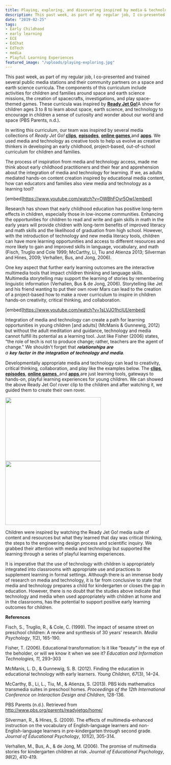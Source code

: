 ```yaml
---
title: Playing, exploring, and discovering inspired by media & technology
description: This past week, as part of my regular job, I co-presented and trained several public media stations and their community partners on a space and earth science curricula. 
date: "2019-02-25"
tags:
- Early Childhood
- early learning
- ECE
- EdChat
- EdTech
- media
- Playful Learning Experiences
featured_image: "/uploads/playing-exploring.jpg"
---
```


This past week, as part of my regular job, I co-presented and trained several public media stations and their community partners on a space and earth science curricula. The components of this curriculum include activities for children and families around space and earth science missions, the creation of spacecrafts, investigations, and play space-themed games. These curricula was inspired by <strong><a href="https://pbskids.org/readyjetgo/">Ready Jet Go!</a></strong>A show for children ages 3 to 8 to learn about space, earth science, and technology to encourage in children a sense of curiosity and wonder about our world and space (PBS Parents, n.d.).

In writing this curriculum, our team was inspired by several media collections of <em>Ready Jet Go! </em><strong><a href="https://pbskids.org/readyjetgo/video.html">clips</a></strong>, <strong><a href="https://pbskids.org/readyjetgo/video.html">episodes</a></strong>, <a href="https://pbskids.org/readyjetgo/games.html"><strong>online games</strong>,</a>and <strong><a href="https://pbskids.org/apps/ready-jet-go-space-explorer.html">apps</a></strong>. We used media and technology as creative tools to help us evolve as creative thinkers in developing an early childhood, project-based, out-of-school curriculum for children and families.

The process of inspiration from media and technology access, made me think about early childhood practitioners and their fear and apprehension about the integration of media and technology for learning. If we, as adults mediated hands-on content creation inspired by educational media content, how can educators and families also view media and technology as a learning tool?

[embed]https://www.youtube.com/watch?v=OWBhFOyr5Ow[/embed]

Research has shown that early childhood education has positive long-term effects in children, especially those in low-income communities. Enhancing the opportunities for children to read and write and gain skills in math in the early years will provide children with long-term benefits of improved literacy and math skills and the likelihood of graduation from high school. However, with the introduction of technology and new media literacy tools, children can have more learning opportunities and access to different resources and more likely to gain and improved skills in language, vocabulary, and math (Fisch, Truglio and Cole 1999; McCarthy, Li, Tiu and Atienza 2013; Silverman and Hines, 2009; Verhallen, Bus, and Jong, 2006).

One key aspect that further early learning outcomes are the interactive multimedia tools that impact children thinking and language skills. Multimedia storytelling may support the learning of stories by remembering linguistic information (Verhallen, Bus &amp; de Jong, 2006). Storytelling like Jet and his friend wanting to put their own rover Mars can lead to the creation of a project-based how to make a rover curriculum to inspire in children hands-on creativity, critical thinking, and collaboration.

[embed]https://www.youtube.com/watch?v=1sLVJO1hclU[/embed]

Integration of media and technology can create a path for learning opportunities in young children [and adults] (McManis &amp; Gunnewig, 2012) but without the adult meditation and guidance, technology and media cannot fulfill its potential as a learning tool. Just like Fisher (2006) states, “the role of tech is not to produce change; rather, teachers are the agent of change." We shouldn't forget that <em>𝐫𝐞𝐥𝐚𝐭𝐢𝐨𝐧𝐬𝐡𝐢𝐩𝐬 </em><em>𝐚𝐫𝐞 a </em><em>𝐤𝐞𝐲 </em><em>𝐟𝐚𝐜𝐭𝐨𝐫 </em><em>𝐢𝐧 </em><em>𝐭𝐡𝐞 </em><em>𝐢𝐧𝐭𝐞𝐠𝐫𝐚𝐭𝐢𝐨𝐧 </em><em>𝐨𝐟 </em><em>𝐭𝐞𝐜𝐡𝐧𝐨𝐥𝐨𝐠𝐲 </em><em>𝐚𝐧𝐝 </em><em>𝐦𝐞𝐝𝐢𝐚</em>.

Developmentally appropriate media and technology can lead to creativity, critical thinking, collaboration, and play like the examples below. The <strong><a href="https://pbskids.org/readyjetgo/video.html">clips</a></strong>, <strong><a href="https://pbskids.org/readyjetgo/video.html">episodes</a></strong>, <a href="https://pbskids.org/readyjetgo/games.html"><strong>online games</strong>, </a>and <a href="https://pbskids.org/apps/ready-jet-go-space-explorer.html"><strong>apps</strong> </a>are just learning tools, gateways to hands-on, playful learning experiences for young children. We can showed the above Ready Jet Go! rover clip to the children and after watching it, we guided them to create their own rover.

<a href="http://knowledgylab.com/wp-content/uploads/2019/02/IMG_9987.jpg"><img class="alignnone size-medium wp-image-1075" src="http://knowledgylab.com/wp-content/uploads/2019/02/IMG_9987-300x200.jpg" alt="" width="300" height="200" /></a> <a href="http://knowledgylab.com/wp-content/uploads/2019/02/IMG_9997.jpg"><img class="alignnone size-medium wp-image-1074" src="http://knowledgylab.com/wp-content/uploads/2019/02/IMG_9997-300x200.jpg" alt="" width="300" height="200" /></a>

Children were inspired by watching the Ready Jet Go! media suite of content and resources but what they learned that day was critical thinking, the steps to the engineering design process and scientific inquiry. We grabbed their attention with media and technology but supported the learning through a series of playful learning experiences.

It is imperative that the use of technology with children is appropriately integrated into classrooms with appropriate use and practices to supplement learning in formal settings. Although there is an immense body of research on media and technology, it is far from conclusive to state that media and technology prepares a child for kindergarten or closes the gap in education. However, there is no doubt that the studies above indicate that technology and media when used appropriately with children at home and in the classrooms, has the potential to support positive early learning outcomes for children.

<strong>References</strong>

Fisch, S., Truglio, R., &amp; Cole, C. (1999). The impact of sesame street on preschool children: A review and synthesis of 30 years' research. <em>Media Psychology</em>, <em>1</em>(2), 165-190.

Fisher, T. (2006). Educational transformation: Is it like “beauty” in the eye of the beholder, or will we know it when we see it? <em>Education and Information Technologies, 11</em>, 293–303

McManis, L. D., &amp; Gunnewig, S. B. (2012). Finding the education in educational technology with early learners. <em>Young Children, 67</em>(3), 14–24.

McCarthy, B., Li, L., Tiu, M., &amp; Atienza, S. (2013). PBS kids mathematics transmedia suites in preschool homes. <em>Proceedings of the 12th International Conference on Interaction Design and Children</em>, 128-136.

PBS Parents (n.d.). Retrieved from http://www.pbs.org/parents/readyjetgo/home/

Silverman, R., &amp; Hines, S. (2009). The effects of multimedia-enhanced instruction on the vocabulary of English-language learners and non-English-language learners in pre-kindergarten through second grade. <em>Journal of Educational Psychology</em>, <em>101</em>(2), 305-314.

Verhallen, M., Bus, A., &amp; de Jong, M. (2006). The promise of multimedia stories for kindergarten children at risk. <em>Journal of Educational Psychology</em>, <em>98</em>(2), 410-419.